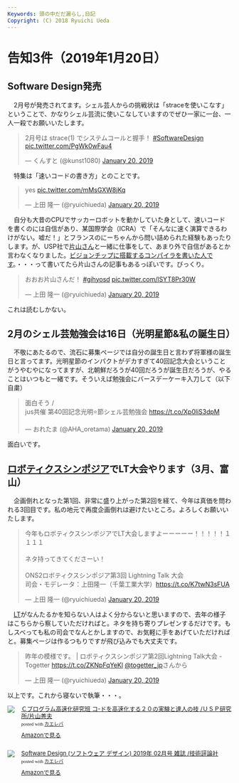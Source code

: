 ```yaml
---
Keywords: 頭の中だだ漏らし,日記
Copyright: (C) 2018 Ryuichi Ueda
---
```


# 告知3件（2019年1月20日）

## Software Design発売

　2月号が発売されてます。シェル芸人からの挑戦状は「straceを使いこなす」ということで、かなりシェル芸流に使いこなしていますのでぜひ一家に一台、一人一殺でお願いいたします。

<blockquote class="twitter-tweet" data-partner="tweetdeck"><p lang="ja" dir="ltr">2月号は strace(1) でシステムコールと握手！ <a href="https://twitter.com/hashtag/SoftwareDesign?src=hash&amp;ref_src=twsrc%5Etfw">#SoftwareDesign</a> <a href="https://t.co/PgWk0wFau4">pic.twitter.com/PgWk0wFau4</a></p>&mdash; くんすと (@kunst1080) <a href="https://twitter.com/kunst1080/status/1086970871678328833?ref_src=twsrc%5Etfw">January 20, 2019</a></blockquote>
<script async src="https://platform.twitter.com/widgets.js" charset="utf-8"></script>

　特集は「速いコードの書き方」とのことです。


<blockquote class="twitter-tweet" data-partner="tweetdeck"><p lang="und" dir="ltr">yes <a href="https://t.co/mMsGXW8jKq">pic.twitter.com/mMsGXW8jKq</a></p>&mdash; 上田 隆一 (@ryuichiueda) <a href="https://twitter.com/ryuichiueda/status/1086968247281315840?ref_src=twsrc%5Etfw">January 20, 2019</a></blockquote>
<script async src="https://platform.twitter.com/widgets.js" charset="utf-8"></script>


　自分も大昔のCPUでサッカーロボットを動かしていた身として、速いコードを書くのには自信があり、某国際学会（ICRA）で「そんなに速く演算できるわけがない。嘘だ！」とフランスのにーちゃんから問い詰められた経験もあったりします。が、USP社で[片山さん](https://amzn.to/2RGamZJ)と一緒に仕事をして、あまり外で自信があるとか言わなくなりました。[ビジョンチップに搭載するコンパイラを書いた人です](https://ipsj.ixsq.nii.ac.jp/ej/?action=repository_action_common_download&item_id=18231&item_no=1&attribute_id=1&file_no=1)。・・・って書いてたら片山さんの記事もあるっぽいです。びっくり。

<blockquote class="twitter-tweet" data-partner="tweetdeck"><p lang="ja" dir="ltr">おおお片山さんだ！ <a href="https://twitter.com/hashtag/gihyosd?src=hash&amp;ref_src=twsrc%5Etfw">#gihyosd</a> <a href="https://t.co/lSYT8Pr30W">pic.twitter.com/lSYT8Pr30W</a></p>&mdash; 上田 隆一 (@ryuichiueda) <a href="https://twitter.com/ryuichiueda/status/1086981020170149889?ref_src=twsrc%5Etfw">January 20, 2019</a></blockquote>
<script async src="https://platform.twitter.com/widgets.js" charset="utf-8"></script>


これは読むしかない。


## 2月のシェル芸勉強会は16日（光明星節&私の誕生日）

　不敬にあたるので、流石に募集ページでは自分の誕生日と言わず将軍様の誕生日と言ってます。光明星節のインパクトがデカすぎて40回記念大会ということがうやむやになってますが、北朝鮮だろうが40回だろうが誕生日だろうが、やることはいつもと一緒です。そういえば勉強会にバースデーケーキ入刀して（以下自粛）


<blockquote class="twitter-tweet" data-partner="tweetdeck"><p lang="ja" dir="ltr">面白そう /<br>jus共催 第40回記念光明⭐️節シェル芸勉強会 <a href="https://t.co/Xp0liS3dpM">https://t.co/Xp0liS3dpM</a></p>&mdash; おれたま (@AHA_oretama) <a href="https://twitter.com/AHA_oretama/status/1086895056399753216?ref_src=twsrc%5Etfw">January 20, 2019</a></blockquote>
<script async src="https://platform.twitter.com/widgets.js" charset="utf-8"></script>


面白いです。


## [ロボティクスシンポジア](http://www.robotics-symposia.org/24th/)でLT大会やります（3月、富山）

　企画倒れとなった第1回、非常に盛り上がった第2回を経て、今年は真価を問われる3回目です。私の地元で再度企画倒れは避けたいところ。よろしくお願いいたします。

<blockquote class="twitter-tweet" data-partner="tweetdeck"><p lang="ja" dir="ltr">今年もロボティクスシンポジアでLT大会しますよーーーーー！！！！！１１１１<br><br>ネタ持ってきてくださーい！<br><br>ONS2ロボティクスシンポジア第3回 Lightning Talk 大会<br>司会・モデレータ：上田隆一（千葉工業大学）<a href="https://t.co/K7twN3sFUA">https://t.co/K7twN3sFUA</a></p>&mdash; 上田 隆一 (@ryuichiueda) <a href="https://twitter.com/ryuichiueda/status/1086969375398088704?ref_src=twsrc%5Etfw">January 20, 2019</a></blockquote>
<script async src="https://platform.twitter.com/widgets.js" charset="utf-8"></script>


　[LT](https://ja.wikipedia.org/wiki/%E3%83%A9%E3%82%A4%E3%83%88%E3%83%8B%E3%83%B3%E3%82%B0%E3%83%88%E3%83%BC%E3%82%AF)がなんたるかを知らない人はよく分からないと思いますので、去年の様子はこちらから察していただければと。ネタを持ち寄りプレゼンするだけです。もしスベっても私の司会でなんとかしますので、お気軽に手をあげていただければと。募集ページは作るつもりですが飛び込みでも大丈夫です。

<blockquote class="twitter-tweet" data-partner="tweetdeck"><p lang="ja" dir="ltr">昨年の模様です。 | ロボティクスシンポジア第2回Lightning Talk大会 - Togetter <a href="https://t.co/ZKNpFqYeKl">https://t.co/ZKNpFqYeKl</a> <a href="https://twitter.com/togetter_jp?ref_src=twsrc%5Etfw">@togetter_jp</a>さんから</p>&mdash; 上田 隆一 (@ryuichiueda) <a href="https://twitter.com/ryuichiueda/status/1086971984876003329?ref_src=twsrc%5Etfw">January 20, 2019</a></blockquote>
<script async src="https://platform.twitter.com/widgets.js" charset="utf-8"></script>



以上です。これから寝ないで執筆・・・。

<div class="kaerebalink-box" style="text-align:left;padding-bottom:20px;font-size:small;zoom: 1;overflow: hidden;"><div class="kaerebalink-image" style="float:left;margin:0 15px 10px 0;"><a href="" target="_blank" ><img src="https://thumbnail.image.rakuten.co.jp/ran/img/2001/0009/784/904/807/057/20010009784904807057_1.jpg?_ex=320x320" style="border: none;" /></a></div><div class="kaerebalink-info" style="line-height:120%;zoom: 1;overflow: hidden;"><div class="kaerebalink-name" style="margin-bottom:10px;line-height:120%"><a href="" target="_blank" >Ｃプログラム高速化研究班 コ-ドを高速化する２０の実験と達人の技  /ＵＳＰ研究所/片山善夫</a><div class="kaerebalink-powered-date" style="font-size:8pt;margin-top:5px;font-family:verdana;line-height:120%">posted with <a href="https://kaereba.com" rel="nofollow" target="_blank">カエレバ</a></div></div><div class="kaerebalink-detail" style="margin-bottom:5px;"></div><div class="kaerebalink-link1" style="margin-top:10px;"><div class="shoplinkamazon" style="margin:5px 0"><a href="https://www.amazon.co.jp/gp/search?keywords=C%E3%83%97%E3%83%AD%E3%82%B0%E3%83%A9%E3%83%A0%E9%AB%98%E9%80%9F%E5%8C%96%E7%A0%94%E7%A9%B6%E7%8F%AD&__mk_ja_JP=%E3%82%AB%E3%82%BF%E3%82%AB%E3%83%8A&tag=ryuichiueda-22" target="_blank" >Amazonで見る</a></div></div></div><div class="booklink-footer" style="clear: left"></div></div>

<div class="kaerebalink-box" style="text-align:left;padding-bottom:20px;font-size:small;zoom: 1;overflow: hidden;"><div class="kaerebalink-image" style="float:left;margin:0 15px 10px 0;"><a href="https://hb.afl.rakuten.co.jp/hgc/g0000015.awxh2d4b.g0000015.awxh36b1/kaereba_main_201901202237331133?pc=https%3A%2F%2Fproduct.rakuten.co.jp%2Fproduct%2F-%2F3d12a0a3d368dbe4dddf2f4254f1f793%2F&m=http%3A%2F%2Fm.product.rakuten.co.jp%2Fproduct%2F3d12a0a3d368dbe4dddf2f4254f1f793%2F" target="_blank" ><img src="https://thumbnail.image.rakuten.co.jp/ran/img/1001/0004/910/058/270/293/10010004910058270293_1.jpg?_ex=320x320" style="border: none;" /></a></div><div class="kaerebalink-info" style="line-height:120%;zoom: 1;overflow: hidden;"><div class="kaerebalink-name" style="margin-bottom:10px;line-height:120%"><a href="https://hb.afl.rakuten.co.jp/hgc/g0000015.awxh2d4b.g0000015.awxh36b1/kaereba_main_201901202237331133?pc=https%3A%2F%2Fproduct.rakuten.co.jp%2Fproduct%2F-%2F3d12a0a3d368dbe4dddf2f4254f1f793%2F&m=http%3A%2F%2Fm.product.rakuten.co.jp%2Fproduct%2F3d12a0a3d368dbe4dddf2f4254f1f793%2F" target="_blank" >Software Design (ソフトウェア デザイン) 2019年 02月号 雑誌 /技術評論社</a><div class="kaerebalink-powered-date" style="font-size:8pt;margin-top:5px;font-family:verdana;line-height:120%">posted with <a href="https://kaereba.com" rel="nofollow" target="_blank">カエレバ</a></div></div><div class="kaerebalink-detail" style="margin-bottom:5px;"></div><div class="kaerebalink-link1" style="margin-top:10px;"><div class="shoplinkamazon" style="margin:5px 0"><a href="https://www.amazon.co.jp/gp/search?keywords=%E3%82%BD%E3%83%95%E3%83%88%E3%82%A6%E3%82%A7%E3%82%A2%E3%83%87%E3%82%B6%E3%82%A4%E3%83%B3%202019%E5%B9%B42%E6%9C%88%E5%8F%B7&__mk_ja_JP=%E3%82%AB%E3%82%BF%E3%82%AB%E3%83%8A&tag=ryuichiueda-22" target="_blank" >Amazonで見る</a></div></div></div><div class="booklink-footer" style="clear: left"></div></div>
